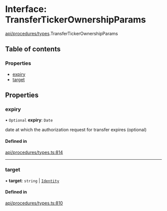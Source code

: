 # Interface: TransferTickerOwnershipParams

[api/procedures/types](../wiki/api.procedures.types).TransferTickerOwnershipParams

## Table of contents

### Properties

- [expiry](../wiki/api.procedures.types.TransferTickerOwnershipParams#expiry)
- [target](../wiki/api.procedures.types.TransferTickerOwnershipParams#target)

## Properties

### expiry

• `Optional` **expiry**: `Date`

date at which the authorization request for transfer expires (optional)

#### Defined in

[api/procedures/types.ts:814](https://github.com/PolymeshAssociation/polymesh-sdk/blob/07a4c5b0/src/api/procedures/types.ts#L814)

___

### target

• **target**: `string` \| [`Identity`](../wiki/api.entities.Identity.Identity)

#### Defined in

[api/procedures/types.ts:810](https://github.com/PolymeshAssociation/polymesh-sdk/blob/07a4c5b0/src/api/procedures/types.ts#L810)
